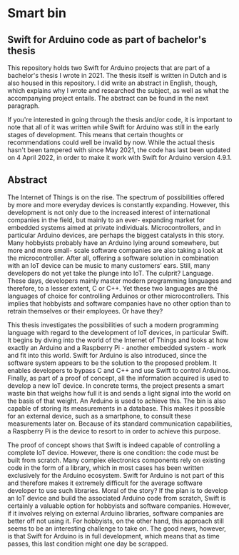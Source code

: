 # Smart bin
## Swift for Arduino code as part of bachelor's thesis

This repository holds two Swift for Arduino projects that are part of a bachelor's thesis I wrote in 2021. The thesis itself is written in Dutch and is also housed in this repository. I did write an abstract in English, though, which explains why I wrote and researched the subject, as well as what the accompanying project entails. The abstract can be found in the next paragraph.

If you're interested in going through the thesis and/or code, it is important to note that all of it was written while Swift for Arduino was still in the early stages of development. This means that certain thoughts or recommendations could well be invalid by now. While the actual thesis hasn't been tampered with since May 2021, the code has last been updated on 4 April 2022, in order to make it work with Swift for Arduino version 4.9.1.

## Abstract

The Internet of Things is on the rise. The spectrum of possibilities offered by more and more everyday devices is constantly expanding. However, this development is not only due to the increased interest of international companies in the field, but mainly to an ever- expanding market for embedded systems aimed at private individuals. Microcontrollers, and in particular Arduino devices, are perhaps the biggest catalysts in this story. Many hobbyists probably have an Arduino lying around somewhere, but more and more small- scale software companies are also taking a look at the microcontroller. After all, offering a software solution in combination with an IoT device can be music to many customers’ ears. Still, many developers do not yet take the plunge into IoT. The culprit? Language. These days, developers mainly master modern programming languages and therefore, to a lesser extent, C or C++. Yet these two languages are thé languages of choice for controlling Arduinos or other microcontrollers. This implies that hobbyists and software companies have no other option than to retrain themselves or their employees. Or have they?

This thesis investigates the possibilities of such a modern programming language with regard to the development of IoT devices, in particular Swift. It begins by diving into the world of the Internet of Things and looks at how exactly an Arduino and a Raspberry Pi - another embedded system - work and fit into this world. Swift for Arduino is also introduced, since the software system appears to be the solution to the proposed problem. It enables developers to bypass C and C++ and use Swift to control Arduinos. Finally, as part of a proof of concept, all the information acquired is used to develop a new IoT device. In concrete terms, the project presents a smart waste bin that weighs how full it is and sends a light signal into the world on the basis of that weight. An Arduino is used to achieve this. The bin is also capable of storing its measurements in a database. This makes it possible for an external device, such as a smartphone, to consult these measurements later on. Because of its standard communication capabilities, a Raspberry Pi is the device
to resort to in order to achieve this purpose.

The proof of concept shows that Swift is indeed capable of controlling a complete IoT device. However, there is one condition: the code must be built from scratch. Many complex electronics components rely on existing code in the form of a library, which in most cases has been written exclusively for the Arduino ecosystem. Swift for Arduino is not part of this and therefore makes it extremely difficult for the average software developer to use such libraries. Moral of the story? If the plan is to develop an IoT device and build the associated Arduino code from scratch, Swift is certainly a valuable option for hobbyists and software companies. However, if it involves relying on external Arduino libraries, software companies are better off not using it. For hobbyists, on the other hand, this approach still seems to be an interesting challenge to take on. The good news, however, is that Swift for Arduino is in full development, which means that as time passes, this last condition might one day be scrapped.
